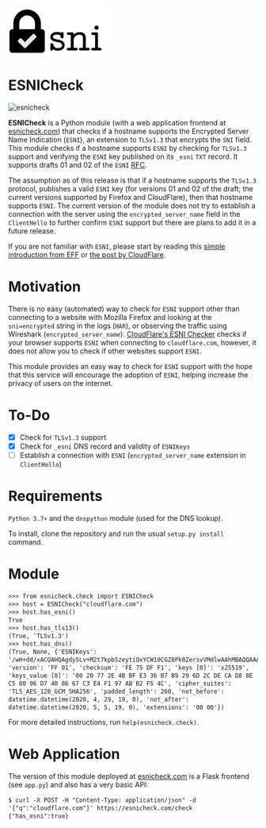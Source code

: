 ![esnicheck](static/esni.png)

# ESNICheck

![esnicheck](https://github.com/azadi/esnicheck/workflows/build/badge.svg)

**ESNICheck** is a Python module (with a web application frontend at [esnicheck.com](https://esnicheck.com)) that checks if a hostname supports the Encrypted Server Name Indication (`ESNI`), an extension to `TLSv1.3` that encrypts the `SNI` field. This module checks if a hostname supports `ESNI` by checking for `TLSv1.3` support and verifying the `ESNI` key published on its `_esni` `TXT` record. It supports drafts 01 and 02 of the `ESNI` [RFC](https://tools.ietf.org/html/draft-ietf-tls-esni-02).

The assumption as of this release is that if a hostname supports the `TLSv1.3` protocol, publishes a valid `ESNI` key (for versions 01 and 02 of the draft; the current versions supported by Firefox and CloudFlare), then that hostname supports `ESNI`. The current version of the module does not try to establish a connection with the server using the `encrypted_server_name` field in the `ClientHello` to further confirm `ESNI` support but there are plans to add it in a future release.

If you are not familiar with `ESNI`, please start by reading this [simple introduction from EFF](https://www.eff.org/deeplinks/2018/09/esni-privacy-protecting-upgrade-https) or [the post by CloudFlare](https://blog.cloudflare.com/esni/).

# Motivation

There is no easy (automated) way to check for `ESNI` support other than connecting to a website with Mozilla Firefox and looking at the `sni=encrypted` string in the logs (`HAR`), or observing the traffic using Wireshark (`encrypted_server_name`). [CloudFlare's ESNI Checker](https://www.cloudflare.com/ssl/encrypted-sni/) checks if your browser supports `ESNI` when connecting to `cloudflare.com`, however, it does not allow you to check if other websites support `ESNI`.

This module provides an easy way to check for `ESNI` support with the hope that this service will encourage the adoption of `ESNI`, helping increase the privacy of users on the internet.

# To-Do

- [x] Check for `TLSv1.3` support
- [x] Check for `_esni` DNS record and validity of `ESNIKeys`
- [ ] Establish a connection with `ESNI` (`encrypted_server_name` extension in `ClientHello`)

# Requirements

`Python 3.7+` and the `dnspython` module (used for the DNS lookup).

To install, clone the repository and run the usual `setup.py install` command.

# Module

```
>>> from esnicheck.check import ESNICheck
>>> host = ESNICheck("cloudflare.com")
>>> host.has_esni()
True
>>> host.has_tls13()
(True, 'TLSv1.3')
>>> host.has_dns()
(True, None, {'ESNIKeys': '/wH+dd/xACQAHQAgdy5Lv+M2t7kpbSzeytiOxYCW10CGZ8Pk8ZersvVMdlwAAhMBAQQAAAAAXqnOsAAAAABesbewAAA=', 'version': 'FF 01', 'checksum': 'FE 75 DF F1', 'keys [0]': 'x25519', 'keys_value [0]': '00 20 77 2E 4B BF E3 36 B7 B9 29 6D 2C DE CA D8 8E C5 80 96 D7 40 86 67 C3 E4 F1 97 AB B2 F5 4C', 'cipher_suites': 'TLS_AES_128_GCM_SHA256', 'padded_length': 260, 'not_before': datetime.datetime(2020, 4, 29, 19, 0), 'not_after': datetime.datetime(2020, 5, 5, 19, 0), 'extensions': '00 00'})
```

For more detailed instructions, run `help(esnicheck.check)`.

# Web Application

The version of this module deployed at [esnicheck.com](https://esnicheck.com) is a Flask frontend (see `app.py`) and also has a very basic API:

```
$ curl -X POST -H "Content-Type: application/json" -d '{"q":"cloudflare.com"}' https://esnicheck.com/check
{"has_esni":true}
```
